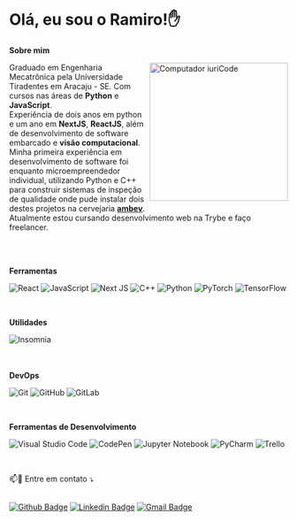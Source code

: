 # Olá, eu sou o Ramiro!✋

**Sobre mim**

<img src="https://raw.githubusercontent.com/MicaelliMedeiros/micaellimedeiros/master/image/computer-illustration.png" style="filter: hue-rotate(120deg)"
min-width="400px" max-width="250px" width="250px" align="right" alt="Computador iuriCode">

<p align="left">

Graduado em Engenharia Mecatrônica pela Universidade Tiradentes em Aracaju - SE. Com cursos nas áreas de <strong>Python</strong> e <strong>JavaScript</strong>.</br>
Experiência de dois anos em python e um ano em <strong>NextJS</strong>, <strong>ReactJS</strong>, além de desenvolvimento de software embarcado e <strong>visão computacional</strong>.<br/>Minha primeira experiência em desenvolvimento de software foi enquanto microempreendedor individual, utilizando Python e C++ para construir sistemas de inspeção de qualidade onde pude instalar dois destes projetos na cervejaria <a href="https://www.ambev.com.br"> <strong>ambev</strong></a>. 
</br>
Atualmente estou cursando desenvolvimento web na Trybe e faço freelancer.

<br/>
<br/>


**Ferramentas**


![React](https://img.shields.io/badge/react-%2320232a.svg?style=for-the-badge&logo=react&logoColor=%2361DAFB)
![JavaScript](https://img.shields.io/badge/javascript-%23323330.svg?style=for-the-badge&logo=javascript&logoColor=%23F7DF1E)
![Next JS](https://img.shields.io/badge/Next-black?style=for-the-badge&logo=next.js&logoColor=white)
![C++](https://img.shields.io/badge/c++-%2300599C.svg?style=for-the-badge&logo=c%2B%2B&logoColor=white)
![Python](https://img.shields.io/badge/python-3670A0?style=for-the-badge&logo=python&logoColor=ffdd54)
![PyTorch](https://img.shields.io/badge/PyTorch-%23EE4C2C.svg?style=for-the-badge&logo=PyTorch&logoColor=white)
![TensorFlow](https://img.shields.io/badge/TensorFlow-%23FF6F00.svg?style=for-the-badge&logo=TensorFlow&logoColor=white)

</br>

**Utilidades**

<div style="display:inline_block">
  <img align="center" alt="Insomnia" src="https://img.shields.io/badge/Insomnia-333333?style=for-the-badge&logo=insomnia&logoColor=white"/>
</div>
</br>

</br>

**DevOps**

![Git](https://img.shields.io/badge/git-%23F05033.svg?style=for-the-badge&logo=git&logoColor=white)
![GitHub](https://img.shields.io/badge/github-%23121011.svg?style=for-the-badge&logo=github&logoColor=white)
![GitLab](https://img.shields.io/badge/gitlab-%23181717.svg?style=for-the-badge&logo=gitlab&logoColor=white)

</br>

**Ferramentas de Desenvolvimento**

![Visual Studio Code](https://img.shields.io/badge/Visual%20Studio%20Code-0078d7.svg?style=for-the-badge&logo=visual-studio-code&logoColor=white)
![CodePen](https://img.shields.io/badge/CodePen-white?style=for-the-badge&logo=codepen&logoColor=black)
![Jupyter Notebook](https://img.shields.io/badge/jupyter-%23FA0F00.svg?style=for-the-badge&logo=jupyter&logoColor=white)
![PyCharm](https://img.shields.io/badge/pycharm-143?style=for-the-badge&logo=pycharm&logoColor=black&color=black&labelColor=green)
![Trello](https://img.shields.io/badge/Trello-%23026AA7.svg?style=for-the-badge&logo=Trello&logoColor=white)

<br/>

<p align="left">
  📫💌 Entre em contato ⤵️
</p>

</p>  
<div style="display:flex">

[![Github Badge](https://img.shields.io/badge/-Github-000?style=flat-square&logo=Github&logoColor=white)](https://www.github.com/ramiro-sena/)
[![Linkedin Badge](https://img.shields.io/badge/-LinkedIn-blue?style=flat-square&logo=Linkedin&logoColor=white&)](https://www.linkedin.com/in/ramiro-sena/)
[![Gmail Badge](https://img.shields.io/badge/-ramiro.sena.eng@gmail.com-c14438?style=flat-square&logo=Gmail&logoColor=white&link=mailto:ramiro.sena.eng@gmail.com)](mailto:ramiro.sena.eng@gmail.com)
